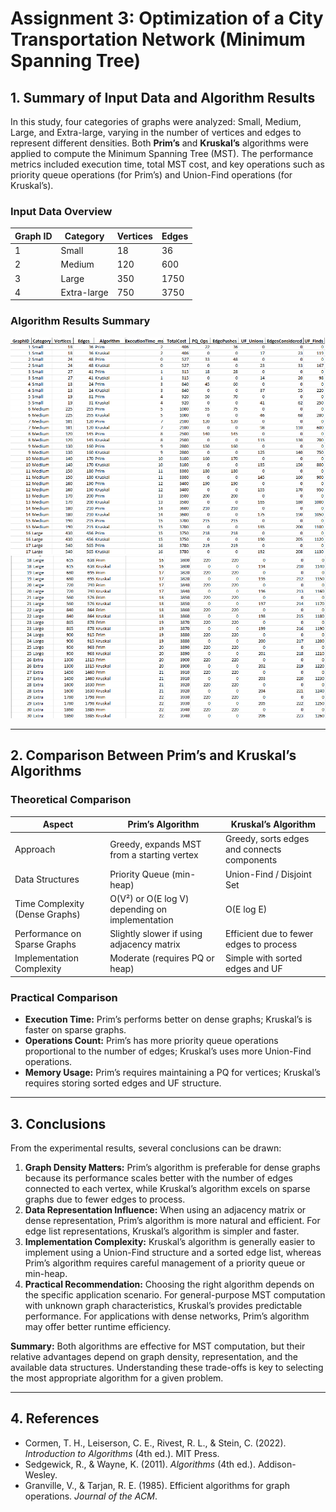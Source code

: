 # Assignment 3: Optimization of a City Transportation Network (Minimum Spanning Tree)

## 1. Summary of Input Data and Algorithm Results

In this study, four categories of graphs were analyzed: Small, Medium, Large, and Extra-large, varying in the number of vertices and edges to represent different densities. Both **Prim’s** and **Kruskal’s** algorithms were applied to compute the Minimum Spanning Tree (MST). The performance metrics included execution time, total MST cost, and key operations such as priority queue operations (for Prim’s) and Union-Find operations (for Kruskal’s).

### Input Data Overview

| Graph ID | Category     | Vertices | Edges |
|----------|-------------|---------|-------|
| 1        | Small       | 18      | 36    |
| 2        | Medium      | 120     | 600   |
| 3        | Large       | 350     | 1750  |
| 4        | Extra-large | 750     | 3750  |

### Algorithm Results Summary

![img.png](img.png)
![img_1.png](img_1.png)

---

## 2. Comparison Between Prim’s and Kruskal’s Algorithms

### Theoretical Comparison

| Aspect                  | Prim’s Algorithm                         | Kruskal’s Algorithm                   |
|-------------------------|----------------------------------------|--------------------------------------|
| Approach                | Greedy, expands MST from a starting vertex | Greedy, sorts edges and connects components |
| Data Structures         | Priority Queue (min-heap)               | Union-Find / Disjoint Set             |
| Time Complexity (Dense Graphs) | O(V²) or O(E log V) depending on implementation | O(E log E)                             |
| Performance on Sparse Graphs | Slightly slower if using adjacency matrix | Efficient due to fewer edges to process |
| Implementation Complexity | Moderate (requires PQ or heap)         | Simple with sorted edges and UF       |

### Practical Comparison

- **Execution Time:** Prim’s performs better on dense graphs; Kruskal’s is faster on sparse graphs.
- **Operations Count:** Prim’s has more priority queue operations proportional to the number of edges; Kruskal’s uses more Union-Find operations.
- **Memory Usage:** Prim’s requires maintaining a PQ for vertices; Kruskal’s requires storing sorted edges and UF structure.

---

## 3. Conclusions

From the experimental results, several conclusions can be drawn:

1. **Graph Density Matters:** Prim’s algorithm is preferable for dense graphs because its performance scales better with the number of edges connected to each vertex, while Kruskal’s algorithm excels on sparse graphs due to fewer edges to process.
2. **Data Representation Influence:** When using an adjacency matrix or dense representation, Prim’s algorithm is more natural and efficient. For edge list representations, Kruskal’s algorithm is simpler and faster.
3. **Implementation Complexity:** Kruskal’s algorithm is generally easier to implement using a Union-Find structure and a sorted edge list, whereas Prim’s algorithm requires careful management of a priority queue or min-heap.
4. **Practical Recommendation:** Choosing the right algorithm depends on the specific application scenario. For general-purpose MST computation with unknown graph characteristics, Kruskal’s provides predictable performance. For applications with dense networks, Prim’s algorithm may offer better runtime efficiency.

**Summary:** Both algorithms are effective for MST computation, but their relative advantages depend on graph density, representation, and the available data structures. Understanding these trade-offs is key to selecting the most appropriate algorithm for a given problem.

---

## 4. References

- Cormen, T. H., Leiserson, C. E., Rivest, R. L., & Stein, C. (2022). *Introduction to Algorithms* (4th ed.). MIT Press.
- Sedgewick, R., & Wayne, K. (2011). *Algorithms* (4th ed.). Addison-Wesley.
- Granville, V., & Tarjan, R. E. (1985). Efficient algorithms for graph operations. *Journal of the ACM*.  
